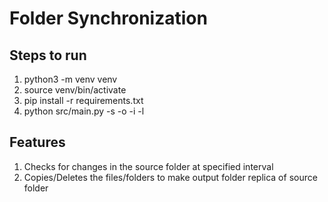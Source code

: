 # Folder Synchronization

## Steps to run

1. python3 -m venv venv
2. source venv/bin/activate
3. pip install -r requirements.txt
4. python src/main.py -s <sourceFolderPath> -o <outputFolderPath> -i <SyncInterval> -l <logsFilePath>

## Features

1. Checks for changes in the source folder at specified interval
2. Copies/Deletes the files/folders to make output folder replica of source folder
